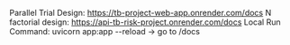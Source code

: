 Parallel Trial Design: https://tb-project-web-app.onrender.com/docs
N factorial design: https://api-tb-risk-project.onrender.com/docs
Local Run Command: uvicorn app:app --reload -> go to /docs
